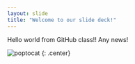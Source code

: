 ```yaml
---
layout: slide
title: "Welcome to our slide deck!"
---
```


Hello world from GitHub class!!
Any news!

![poptocat](https://octodex.github.com/images/poptocat.png)
{: .center}
